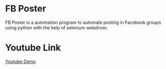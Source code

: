 # FB Poster
FB Poster is a automation program to automate posting in Facebook groups using python with the help of selenium webdriver.

# Youtube Link
[Youtube Demo](https://youtu.be/XqlzBxSxi8Y)
